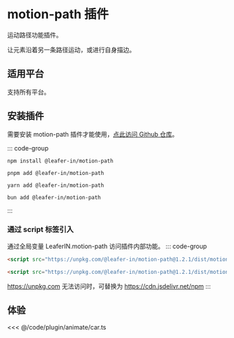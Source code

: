 <script setup>
import Case from '/component/Case.vue'
</script>

# motion-path 插件

运动路径功能插件。

让元素沿着另一条路径运动，或进行自身描边。

## 适用平台

支持所有平台。

## 安装插件

需要安装 motion-path 插件才能使用，[点此访问 Github 仓库](https://github.com/leaferjs/leafer-in/tree/main/packages/motion-path)。

::: code-group

```sh[npm]
npm install @leafer-in/motion-path
```

```sh[pnpm]
pnpm add @leafer-in/motion-path
```

```sh[yarn]
yarn add @leafer-in/motion-path
```

```sh[bun]
bun add @leafer-in/motion-path
```

:::

### 通过 script 标签引入

通过全局变量 LeaferIN.motion-path 访问插件内部功能。
::: code-group

```html [motion-path.min]
<script src="https://unpkg.com/@leafer-in/motion-path@1.2.1/dist/motion-path.min.js"></script>
```

```html [motion-path]
<script src="https://unpkg.com/@leafer-in/motion-path@1.2.1/dist/motion-path.js"></script>
```

https://unpkg.com 无法访问时，可替换为 https://cdn.jsdelivr.net/npm
:::

## 体验

<case name="AnimateCar" editor=false ></case>

<<< @/code/plugin/animate/car.ts
